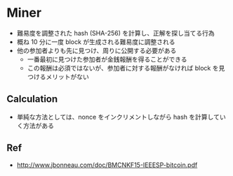 # Miner

- 難易度を調整された hash (SHA-256) を計算し、正解を探し当てる行為
- 概ね 10 分に一度 block が生成される難易度に調整される
- 他の参加者よりも先に見つけ、周りに公開する必要がある
  - 一番最初に見つけた参加者が金銭報酬を得ることができる
  - この報酬は必須ではないが、参加者に対する報酬がなければ block を見つけるメリットがない

## Calculation

- 単純な方法としては、nonce をインクリメントしながら hash を計算していく方法がある

## Ref

- http://www.jbonneau.com/doc/BMCNKF15-IEEESP-bitcoin.pdf
